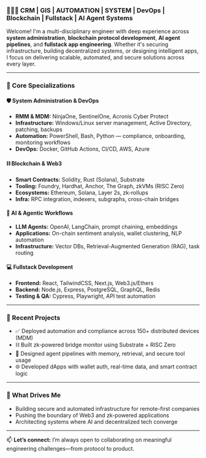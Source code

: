 ### 👨🏽‍💻 CRM | GIS | AUTOMATION | SYSTEM | DevOps | Blockchain | Fullstack | AI Agent Systems

Welcome! I'm a multi-disciplinary engineer with deep experience across **system administration**, **blockchain protocol development**, **AI agent pipelines**, and **fullstack app engineering**. Whether it's securing infrastructure, building decentralized systems, or designing intelligent apps, I focus on delivering scalable, automated, and secure solutions across every layer.

---

### 🧰 Core Specializations

#### 🛡️ System Administration & DevOps
- **RMM & MDM:** NinjaOne, SentinelOne, Acronis Cyber Protect
- **Infrastructure:** Windows/Linux server management, Active Directory, patching, backups
- **Automation:** PowerShell, Bash, Python — compliance, onboarding, monitoring workflows
- **DevOps:** Docker, GitHub Actions, CI/CD, AWS, Azure

#### ⛓️ Blockchain & Web3
- **Smart Contracts:** Solidity, Rust (Solana), Substrate
- **Tooling:** Foundry, Hardhat, Anchor, The Graph, zkVMs (RISC Zero)
- **Ecosystems:** Ethereum, Solana, Layer 2s, zk-rollups
- **Infra:** RPC integration, indexers, subgraphs, cross-chain bridges

#### 🧠 AI & Agentic Workflows
- **LLM Agents:** OpenAI, LangChain, prompt chaining, embeddings
- **Applications:** On-chain sentiment analysis, wallet clustering, NLP automation
- **Infrastructure:** Vector DBs, Retrieval-Augmented Generation (RAG), task routing

#### 💻 Fullstack Development
- **Frontend:** React, TailwindCSS, Next.js, Web3.js/Ethers
- **Backend:** Node.js, Express, PostgreSQL, GraphQL, Redis
- **Testing & QA:** Cypress, Playwright, API test automation

---

### 🚀 Recent Projects
- ✅ Deployed automation and compliance across 150+ distributed devices (MDM)
- ⛓️ Built zk-powered bridge monitor using Substrate + RISC Zero
- 🤖 Designed agent pipelines with memory, retrieval, and secure tool usage
- 🌐 Developed dApps with wallet auth, real-time data, and smart contract logic

---

### 🧭 What Drives Me
- Building secure and automated infrastructure for remote-first companies
- Pushing the boundary of Web3 and zk-powered applications
- Architecting systems where AI and decentralized tech converge

---

📫 **Let’s connect:** I’m always open to collaborating on meaningful engineering challenges—from protocol to product.

<!--
**yourusername/yourusername** is a ✨ _special_ ✨ repository because its `README.md` (this file) appears on your GitHub profile.
![](https://komarev.com/ghpvc/?username=yourusername&color=brightgreen)
-->
